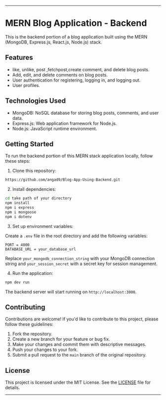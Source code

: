 

---

# MERN Blog Application - Backend

This is the backend portion of a blog application built using the MERN (MongoDB, Express.js, React.js, Node.js) stack.

## Features

- like, unlike, post ,fetchpost,create comment, and delete blog posts.
- Add, edit, and delete comments on blog posts.
- User authentication for registering, logging in, and logging out.
- User profiles.

## Technologies Used

- MongoDB: NoSQL database for storing blog posts, comments, and user data.
- Express.js: Web application framework for Node.js.
- Node.js: JavaScript runtime environment.

## Getting Started

To run the backend portion of this MERN stack application locally, follow these steps:

1. Clone this repository:

```bash
https://github.com/angad9/Blog-App-Using-Backend.git
```

2. Install dependencies:

```bash
cd take path of your directory 
npm install
npm i express
npm i mongoose
npm i dotenv
```

3. Set up environment variables:

Create a `.env` file in the root directory and add the following variables:

```env
PORT = 4000
DATABASE_URL = your_database_url
```

Replace `your_mongodb_connection_string` with your MongoDB connection string and `your_session_secret` with a secret key for session management.

4. Run the application:

```bash
npm dev run
```

The backend server will start running on `http://localhost:3000`.

## Contributing

Contributions are welcome! If you'd like to contribute to this project, please follow these guidelines:

1. Fork the repository.
2. Create a new branch for your feature or bug fix.
3. Make your changes and commit them with descriptive messages.
4. Push your changes to your fork.
5. Submit a pull request to the `main` branch of the original repository.

## License

This project is licensed under the MIT License. See the [LICENSE](LICENSE) file for details.

---

